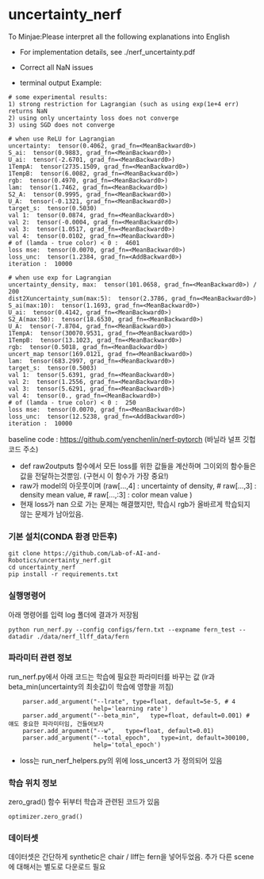 # uncertainty_nerf
To Minjae:Please interpret all the following explanations into English

* For implementation details, see ./nerf_uncertainty.pdf

* Correct all NaN issues

* terminal output Example:

```
# some experimental results:
1) strong restriction for Lagrangian (such as using exp(1e+4 err) returns NaN
2) using only uncertainty loss does not converge
3) using SGD does not converge

# when use ReLU for Lagrangian
uncertainty:  tensor(0.4062, grad_fn=<MeanBackward0>)
S_ai:  tensor(0.9883, grad_fn=<MeanBackward0>)
U_ai:  tensor(-2.6701, grad_fn=<MeanBackward0>)
1TempA:  tensor(2735.1509, grad_fn=<MeanBackward0>)
1TempB:  tensor(6.0082, grad_fn=<MeanBackward0>)
rgb:  tensor(0.4970, grad_fn=<MeanBackward0>)
lam:  tensor(1.7462, grad_fn=<MeanBackward0>)
S2_A:  tensor(0.9995, grad_fn=<MeanBackward0>)
U_A:  tensor(-0.1321, grad_fn=<MeanBackward0>)
target_s:  tensor(0.5030)
val 1:  tensor(0.0874, grad_fn=<MeanBackward0>)
val 2:  tensor(-0.0004, grad_fn=<MeanBackward0>)
val 3:  tensor(1.0517, grad_fn=<MeanBackward0>)
val 4:  tensor(0.0102, grad_fn=<MeanBackward0>)
# of (lamda - true color) < 0 :  4601
loss mse:  tensor(0.0070, grad_fn=<MeanBackward0>)
loss_unc:  tensor(1.2384, grad_fn=<AddBackward0>)
iteration :  10000

# when use exp for Lagrangian
uncertainty_density, max:  tensor(101.0658, grad_fn=<MeanBackward0>) / 200
dist2Xuncertainty_sum(max:5):  tensor(2.3786, grad_fn=<MeanBackward0>)
S_ai(max:10):  tensor(1.1693, grad_fn=<MeanBackward0>)
U_ai:  tensor(0.4142, grad_fn=<MeanBackward0>)
S2_A(max:50):  tensor(18.6530, grad_fn=<MeanBackward0>)
U_A:  tensor(-7.8704, grad_fn=<MeanBackward0>)
1TempA:  tensor(30070.9531, grad_fn=<MeanBackward0>)
1TempB:  tensor(13.1023, grad_fn=<MeanBackward0>)
rgb:  tensor(0.5018, grad_fn=<MeanBackward0>)
uncert_map tensor(169.0121, grad_fn=<MeanBackward0>)
lam:  tensor(683.2997, grad_fn=<MeanBackward0>)
target_s:  tensor(0.5003)
val 1:  tensor(5.6391, grad_fn=<MeanBackward0>)
val 2:  tensor(1.2556, grad_fn=<MeanBackward0>)
val 3:  tensor(5.6291, grad_fn=<MeanBackward0>)
val 4:  tensor(0., grad_fn=<MeanBackward0>)
# of (lamda - true color) < 0 :  250
loss mse:  tensor(0.0070, grad_fn=<MeanBackward0>)
loss_unc:  tensor(12.5238, grad_fn=<AddBackward0>)
iteration :  10000

```

baseline code : https://github.com/yenchenlin/nerf-pytorch (바닐라 널프 깃헙코드 주소)





- def raw2outputs 함수에서 모든 loss를 위한 값들을 계산하며 그이외의 함수들은 값을 전달하는것뿐임. (구현시 이 함수가 가장 중요!)
- raw가 model의 아웃풋이며 (raw[...,4] : uncertainty of density, # raw[...,3] : density mean value, # raw[...,:3] : color mean value )
- 현재 loss가 nan 으로 가는 문제는 해결했지만, 학습시 rgb가 올바르게 학습되지 않는 문제가 남아있음.

### 기본 설치(CONDA 환경 만든후)
```
git clone https://github.com/Lab-of-AI-and-Robotics/uncertainty_nerf.git
cd uncertainty_nerf
pip install -r requirements.txt
```

### 실행명령어
아래 명령어를 입력 log 폴더에 결과가 저장됨
```
python run_nerf.py --config configs/fern.txt --expname fern_test --datadir ./data/nerf_llff_data/fern
```

### 파라미터 관련 정보
run_nerf.py에서 아래 코드는 학습에 필요한 파라미터를 바꾸는 값 (lr과 beta_min(uncertainty의 최솟값)이 학습에 영향을 끼침)
```
    parser.add_argument("--lrate", type=float, default=5e-5, # 4 
                        help='learning rate')
    parser.add_argument("--beta_min",   type=float, default=0.001) # 얘도 중요한 파라미터임, 건들여보자
    parser.add_argument("--w",   type=float, default=0.01) 
    parser.add_argument("--total_epoch",   type=int, default=300100, 
                        help='total_epoch')
```

- loss는 run_nerf_helpers.py의 위에 loss_uncert3 가 정의되어 있음


### 학습 위치 정보
zero_grad() 함수 뒤부터 학습과 관련된 코드가 있음
```
optimizer.zero_grad()
```


### 데이터셋
데이터셋은 간단하게 synthetic은 chair / llff는 fern을 넣어두었음. 추가 다른 scene에 대해서는 별도로 다운로드 필요
